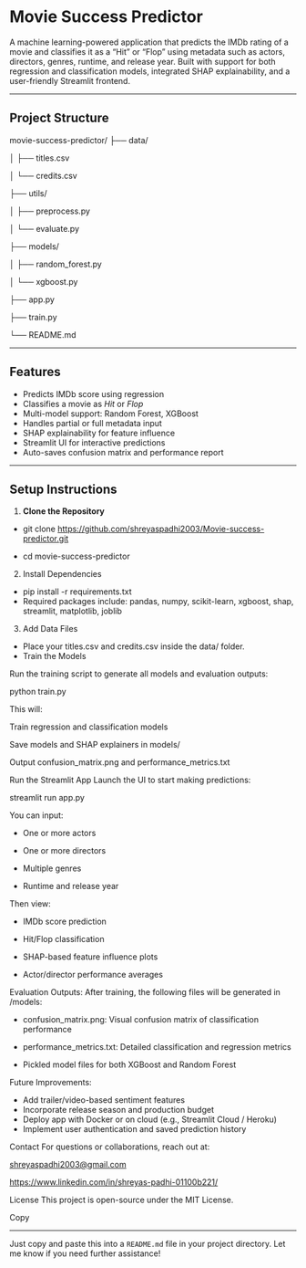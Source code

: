# Movie Success Predictor

A machine learning-powered application that predicts the IMDb rating of a movie and classifies it as a “Hit” or “Flop” using metadata such as actors, directors, genres, runtime, and release year. Built with support for both regression and classification models, integrated SHAP explainability, and a user-friendly Streamlit frontend.

---

## Project Structure

movie-success-predictor/ 
├── data/

│ ├── titles.csv

│ └── credits.csv

├── utils/ 

│ ├── preprocess.py 

│ └── evaluate.py 

├── models/ 

│ ├── random_forest.py

│ └── xgboost.py 

├── app.py 

├── train.py 

└── README.md

---

##  Features

- Predicts IMDb score using regression
- Classifies a movie as *Hit* or *Flop*
- Multi-model support: Random Forest, XGBoost
- Handles partial or full metadata input
- SHAP explainability for feature influence
- Streamlit UI for interactive predictions
- Auto-saves confusion matrix and performance report

---

##  Setup Instructions

1. **Clone the Repository**

- git clone https://github.com/shreyaspadhi2003/Movie-success-predictor.git

- cd movie-success-predictor

2. Install Dependencies

- pip install -r requirements.txt
- Required packages include: pandas, numpy, scikit-learn, xgboost, shap, streamlit, matplotlib, joblib

3. Add Data Files
- Place your titles.csv and credits.csv inside the data/ folder.
- Train the Models

Run the training script to generate all models and evaluation outputs:

python train.py

This will:

Train regression and classification models

Save models and SHAP explainers in models/

Output confusion_matrix.png and performance_metrics.txt

Run the Streamlit App
Launch the UI to start making predictions:

streamlit run app.py

You can input:

- One or more actors

- One or more directors

- Multiple genres

- Runtime and release year

Then view:

- IMDb score prediction

- Hit/Flop classification

- SHAP-based feature influence plots

- Actor/director performance averages

Evaluation Outputs:
After training, the following files will be generated in /models:

- confusion_matrix.png: Visual confusion matrix of classification performance

- performance_metrics.txt: Detailed classification and regression metrics

- Pickled model files for both XGBoost and Random Forest

Future Improvements:
- Add trailer/video-based sentiment features
- Incorporate release season and production budget
- Deploy app with Docker or on cloud (e.g., Streamlit Cloud / Heroku)
- Implement user authentication and saved prediction history

Contact
For questions or collaborations, reach out at:

shreyaspadhi2003@gmail.com

https://www.linkedin.com/in/shreyas-padhi-01100b221/

License
This project is open-source under the MIT License.

Copy

---

Just copy and paste this into a `README.md` file in your project directory. Let me know if you need further assistance!
